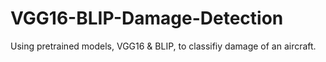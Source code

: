# VGG16-BLIP-Damage-Detection
Using pretrained models, VGG16 &amp; BLIP, to classifiy damage of an aircraft.

